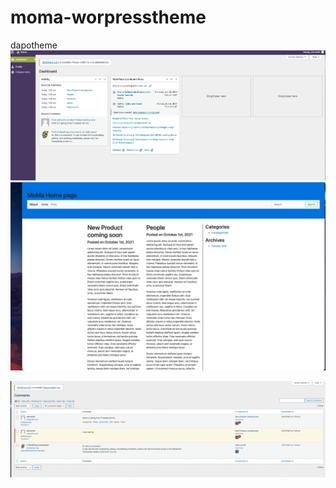 # moma-worpresstheme
dapotheme
![Alt text](images/user.png)
![Alt text](images/menu.png)

![Alt text](images/approve.png)

